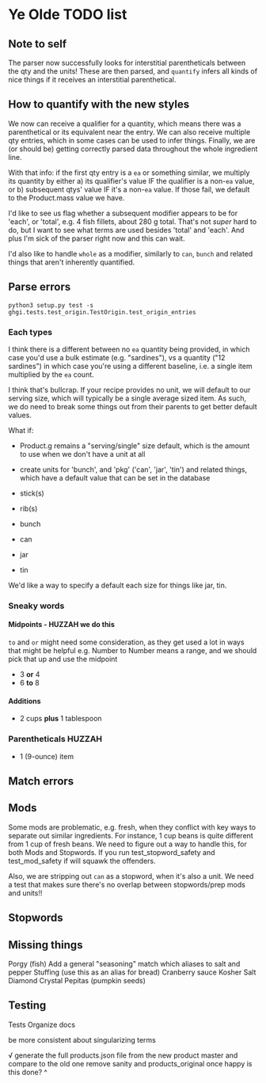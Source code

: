 # Ye Olde TODO list

## Note to self

The parser now successfully looks for interstitial parentheticals between the qty and the units! These are then parsed, and `quantify` infers all kinds of nice things if it receives an interstitial parenthetical.

## How to quantify with the new styles

We now can receive a qualifier for a quantity, which means there was a parenthetical or its equivalent near the entry. We can also receive multiple qty entries, which in some cases can be used to infer things. Finally, we are (or should be) getting correctly parsed data throughout the whole ingredient line.

With that info:
if the first qty entry is a `ea` or something similar, we multiply its quantity by either a) its qualifier's value IF the qualifier is a non-`ea` value, or b) subsequent qtys' value IF it's a non-`ea` value. If those fail, we default to the Product.mass value we have.

I'd like to see us flag whether a subsequent modifier appears to be for 'each', or 'total', e.g. 4 fish fillets, about 280 g total. That's not *super* hard to do, but I want to see what terms are used besides 'total' and 'each'. And plus I'm sick of the parser right now and this can wait.

I'd also like to handle `whole` as a modifier, similarly to `can`, `bunch` and related things that aren't inherently quantified.

## Parse errors

`python3 setup.py test -s ghgi.tests.test_origin.TestOrigin.test_origin_entries`

### Each types

I think there is a different between no `ea` quantity being provided, in which case you'd use a bulk estimate (e.g. "sardines"), vs a quantity ("12 sardines") in which case you're using a different baseline, i.e. a single item multiplied by the `ea` count.

I think that's bullcrap. If your recipe provides no unit, we will default to our serving size, which will typically be a single average sized item. As such, we do need to break some things out from their parents to get better default values.

What if:

- Product.g remains a "serving/single" size default, which is the amount to use when we don't have a unit at all
- create units for 'bunch', and 'pkg' ('can', 'jar', 'tin') and related things, which have a default value that can be set in the database

- stick(s)
- rib(s)
- bunch
- can
- jar
- tin

We'd like a way to specify a default each size for things like jar, tin.

### Sneaky words

#### Midpoints - HUZZAH we do this

`to` and `or` might need some consideration, as they get used a lot in ways that might be helpful
e.g. Number to Number means a range, and we should pick that up and use the midpoint

- 3 **or** 4
- 6 **to** 8

#### Additions

- 2 cups **plus** 1 tablespoon

### Parentheticals HUZZAH

- 1 (9-ounce) item

## Match errors

## Mods

Some mods are problematic, e.g. fresh, when they conflict with key ways to separate out similar ingredients. For instance, 1 cup beans is quite different from 1 cup of fresh beans. We need to figure out a way to handle this, for both Mods and Stopwords. If you run test_stopword_safety and test_mod_safety if will squawk the offenders.

Also, we are stripping out `can` as a stopword, when it's also a unit. We need a test that makes sure there's no overlap between stopwords/prep mods and units!!

## Stopwords

## Missing things

Porgy (fish)
Add a general "seasoning" match which aliases to salt and pepper
Stuffing (use this as an alias for bread)
Cranberry sauce
Kosher Salt
Diamond Crystal
Pepitas (pumpkin seeds)

## Testing

Tests
Organize docs

be more consistent about singularizing terms

√ generate the full products.json file from the new product master and compare to the old one
remove sanity and products_original once happy
is this done? ^